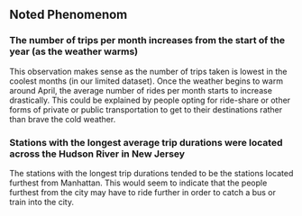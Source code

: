 ## Noted Phenomenom

### The number of trips per month increases from the start of the year (as the weather warms)

This observation makes sense as the number of trips taken is lowest in the coolest months (in our limited dataset). Once the weather begins to warm around April, the average number of rides per month starts to increase drastically. This could be explained by people opting for ride-share or other forms of private or public transportation to get to their destinations rather than brave the cold weather.

### Stations with the longest average trip durations were located across the Hudson River in New Jersey

The stations with the longest trip durations tended to be the stations located furthest from Manhattan. This would seem to indicate that the people furthest from the city may have to ride further in order to catch a bus or train into the city.